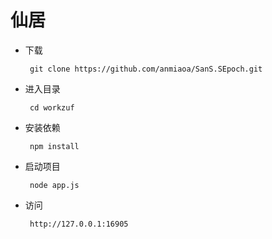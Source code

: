 # 仙居

* 下载
    ``` 
     git clone https://github.com/anmiaoa/SanS.SEpoch.git
    ```
* 进入目录
    ``` 
     cd workzuf
    ```
* 安装依赖
    ``` 
     npm install 
    ```
* 启动项目
    ``` 
     node app.js
    ```

* 访问
    ``` 
     http://127.0.0.1:16905
